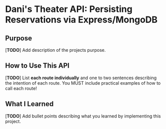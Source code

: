 # Dani's Theater API: Persisting Reservations via Express/MongoDB

## Purpose

[**TODO**] Add description of the projects purpose.

## How to Use This API

[**TODO**] List **each route individually** and one to two sentences describing the intention of each route. You MUST include practical examples of how to call each route!

## What I Learned

[**TODO**] Add bullet points describing what you learned by implementing this project.
